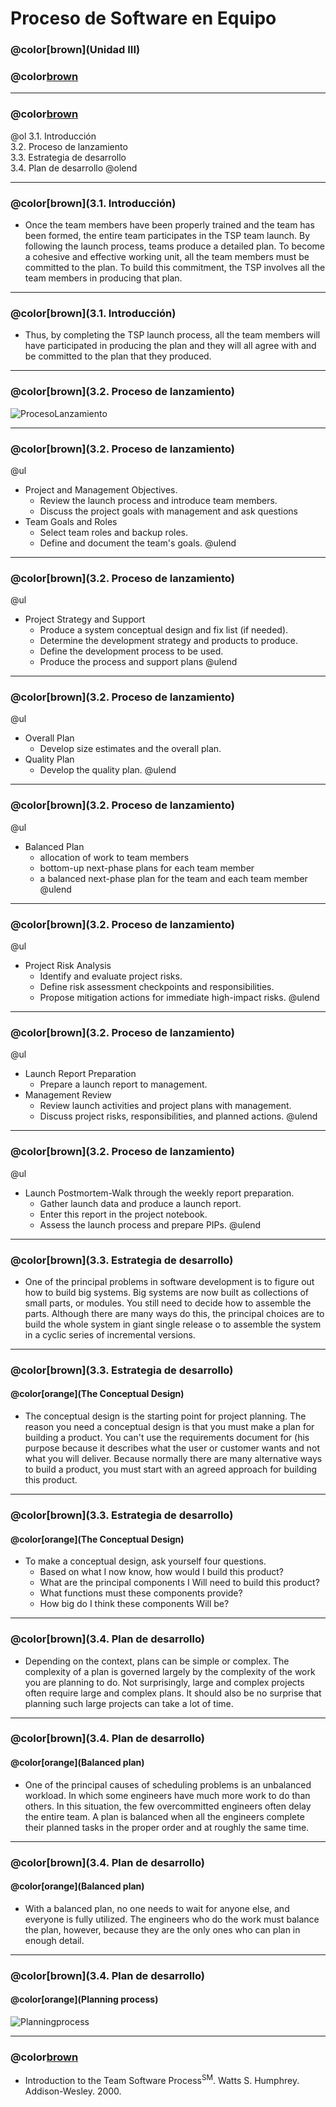 # Proceso de Software en Equipo

### @color[brown](Unidad III)
### @color[brown](Lanzamiento)

---
### @color[brown](Contenido)
@ol
3.1. Introducción   
3.2. Proceso de lanzamiento   
3.3. Estrategia de desarrollo   
3.4. Plan de desarrollo
@olend

---
### @color[brown](3.1. Introducción)
- Once the team members have been properly trained and the team has been formed, the entire team participates in the TSP team launch. By following the launch process, teams produce a detailed plan. To become a cohesive and effective working unit, all the team members must be committed to the plan. To build this commitment, the TSP involves all the team members in producing that plan.

---
### @color[brown](3.1. Introducción)
- Thus, by completing the TSP launch process, all the team members will have participated in producing the plan and they will all agree with and be committed to the plan that they produced.

---
### @color[brown](3.2. Proceso de lanzamiento)
![ProcesoLanzamiento](https://github.com/isalasg/itszn/blob/master/Apuntes/006_TSP/Unidad_III/assets/image/tsplaunchprocess.png?raw=true)

---
### @color[brown](3.2. Proceso de lanzamiento)
@ul
- Project and Management Objectives.
    + Review the launch process and introduce team members.
    + Discuss the project goals with management and ask questions
- Team Goals and Roles
    + Select team roles and backup roles.
    + Define and document the team's goals.
@ulend

---
### @color[brown](3.2. Proceso de lanzamiento)
@ul
- Project Strategy and Support
    + Produce a system conceptual design and fix list (if needed).
    + Determine the development strategy and products to produce.
    + Define the development process to be used.
    + Produce the process and support plans
@ulend

---
### @color[brown](3.2. Proceso de lanzamiento)
@ul
- Overall Plan
    + Develop size estimates and the overall plan.
- Quality Plan
    + Develop the quality plan.
@ulend

---
### @color[brown](3.2. Proceso de lanzamiento)
@ul
- Balanced Plan
    + allocation of work to team members
    + bottom-up next-phase plans for each team member
    + a balanced next-phase plan for the team and each team member
@ulend

---
### @color[brown](3.2. Proceso de lanzamiento)
@ul
- Project Risk Analysis
    + Identify and evaluate project risks.
    + Define risk assessment checkpoints and responsibilities.
    + Propose mitigation actions for immediate high-impact risks.
@ulend

---
### @color[brown](3.2. Proceso de lanzamiento)
@ul
- Launch Report Preparation
    + Prepare a launch report to management.
- Management Review
    + Review launch activities and project plans with management.
    + Discuss project risks, responsibilities, and planned actions.
@ulend

---
### @color[brown](3.2. Proceso de lanzamiento)
@ul
- Launch Postmortem-Walk through the weekly report preparation.
    + Gather launch data and produce a launch report.
    + Enter this report in the project notebook.
    + Assess the launch process and prepare PIPs.
@ulend

---
### @color[brown](3.3. Estrategia de desarrollo)
- One of the principal problems in software development is to figure out how to build big systems. Big systems are now built as collections of small parts, or modules. You still need to decide how to assemble the parts. Although there are many ways do this, the principal choices are to build the whole system in giant single release o to assemble the system in a cyclic series of incremental versions.

---
### @color[brown](3.3. Estrategia de desarrollo)
#### @color[orange](The Conceptual Design)
- The conceptual design is the starting point for project planning. The reason you need a conceptual design is that you must make a plan for building a product. You can't use the requirements document for (his purpose because it describes what the user or customer wants and not what you will deliver. Because normally there are many alternative ways to build a product, you must start with an agreed approach for building this product.

---
### @color[brown](3.3. Estrategia de desarrollo)
#### @color[orange](The Conceptual Design)
- To make a conceptual design, ask yourself four questions. 
    + Based on what I now know, how would I build this product? 
    + What are the principal components I Will need to build this product? 
    + What functions must these components provide? 
    + How big do I think these components Will be? 

---
### @color[brown](3.4. Plan de desarrollo)
- Depending on the context, plans can be simple or complex. The complexity of a plan is governed largely by the complexity of the work you are planning to do. Not surprisingly, large and complex projects often require large and complex plans. It should also be no surprise that planning such large projects can take a lot of time. 

---
### @color[brown](3.4. Plan de desarrollo)
#### @color[orange](Balanced plan)
- One of the principal causes of scheduling problems is an unbalanced workload. In which some engineers have much more work to do than others. In this situation, the few overcommitted engineers often delay the entire team. A plan is balanced when all the engineers complete their planned tasks in the proper order and at roughly the same time.  

---
### @color[brown](3.4. Plan de desarrollo)
#### @color[orange](Balanced plan)
- With a balanced plan, no one needs to wait for anyone else, and everyone is fully utilized. The engineers who do the work must balance the plan, however, because they are the only ones who can plan in enough detail.

---
### @color[brown](3.4. Plan de desarrollo)
#### @color[orange](Planning process)
![Planningprocess](https://github.com/isalasg/itszn/blob/master/Apuntes/006_TSP/Unidad_III/assets/image/tspplanprocess.png?raw=true)

---
### @color[brown](Bibliografía)
- Introduction to the Team Software Process<sup>SM</sup>. Watts S. Humphrey. Addison-Wesley. 2000.
